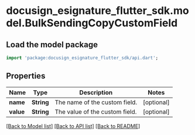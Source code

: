 # docusign_esignature_flutter_sdk.model.BulkSendingCopyCustomField

## Load the model package
```dart
import 'package:docusign_esignature_flutter_sdk/api.dart';
```

## Properties
Name | Type | Description | Notes
------------ | ------------- | ------------- | -------------
**name** | **String** | The name of the custom field. | [optional] 
**value** | **String** | The value of the custom field. | [optional] 

[[Back to Model list]](../README.md#documentation-for-models) [[Back to API list]](../README.md#documentation-for-api-endpoints) [[Back to README]](../README.md)



